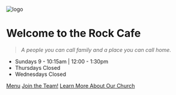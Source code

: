 <!-- _coverpage.md -->

![logo](/_images/logo-cy-white.png ':size=140x120')

# Welcome to the Rock Cafe

> *A people you can call family and a place you can call home.*

- Sundays 9 - 10:15am | 12:00 - 1:30pm
- Thursdays Closed
- Wednesdays Closed

[Menu](mainmenu.md)
[Join the Team!](https://forms.gle/GaLgizvFEL2XTnQD6)
[Learn More About Our Church](https://www.voeaglerock.org/)